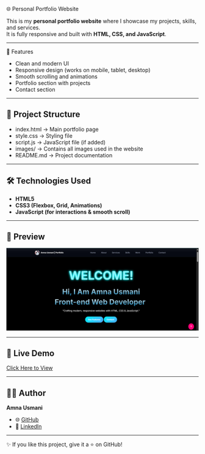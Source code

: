  🌐 Personal Portfolio Website

This is my **personal portfolio website** where I showcase my projects, skills, and services.  
It is fully responsive and built with **HTML, CSS, and JavaScript**.

---

 🚀 Features
- Clean and modern UI
- Responsive design (works on mobile, tablet, desktop)
- Smooth scrolling and animations
- Portfolio section with projects
- Contact section

---

## 📂 Project Structure
- index.html → Main portfolio page  
- style.css → Styling file  
- script.js → JavaScript file (if added)  
- images/ → Contains all images used in the website  
- README.md → Project documentation  

 ---

 
## 🛠️ Technologies Used
- **HTML5**  
- **CSS3 (Flexbox, Grid, Animations)**  
- **JavaScript (for interactions & smooth scroll)**  

---

## 📸 Preview
![Portfolio Screenshot](https://github.com/AmnaUsmani/personal-portfolio-website/blob/648f79aac323119d1923f15ea0e884f9038b5b62/Screenshot%202025-08-27%20015054.png)

---

## 🔗 Live Demo
[Click Here to View](https://AmnaUsmani.github.io/personal-portfolio-website/)

---

## 👩‍💻 Author
**Amna Usmani**  
- 🌐 [GitHub](https://github.com/AmnaUsmani)  
- 💼 [LinkedIn](https://www.linkedin.com/in/amnausmanifrontend/)  

---
✨ If you like this project, give it a ⭐ on GitHub!

